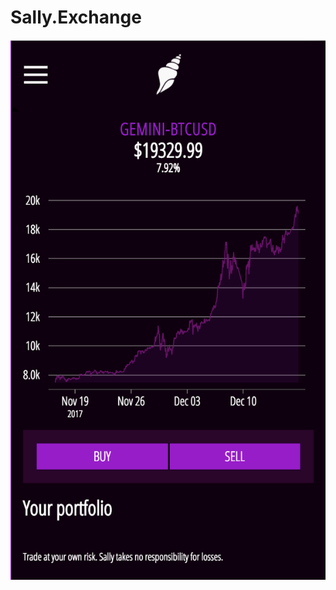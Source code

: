 # Sally.Exchange

![Sally Frontend](https://github.com/adriaanbalt/sally/blob/master/sally-frontend.png?raw=true)
